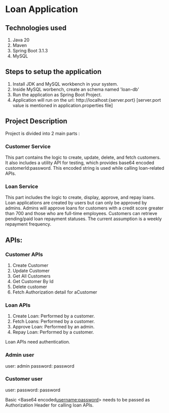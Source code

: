 # Loan Application

## Technologies used
1. Java 20
2. Maven
3. Spring Boot 3.1.3
4. MySQL
   
## Steps to setup the application
1. Install JDK and MySQL workbench in your system.
2. Inside MySQL worbench, create an schema named 'loan-db'
3. Run the application as Spring Boot Project.
4. Application will run on the url: http://localhost:{server.port}  [server.port value is mentioned in application.properties file]

## Project Description 

Project is divided into 2 main parts :

### Customer Service
This part contains the logic to create, update, delete, and fetch customers. It also includes a utility API for testing, which provides base64 encoded customerId:password. This encoded string is used while calling loan-related APIs.

### Loan Service
This part includes the logic to create, display, approve, and repay loans.
Loan applications are created by users but can only be approved by admins. Admins will approve loans for customers with a credit score greater than 700 and those who are full-time employees. Customers can retrieve pending/paid loan repayment statuses. The current assumption is a weekly repayment frequency.

## APIs:

### Customer APIs
1. Create Customer
2. Update Customer
3. Get All Customers
4. Get Customer By Id
5. Delete customer
6. Fetch Authorization detail for aCustomer

### Loan APIs
1. Create Loan: Performed by a customer.
2. Fetch Loans: Performed by a customer.
3. Approve Loan: Performed by an admin.
4. Repay Loan: Performed by a customer.

Loan APIs need authentication. 

### Admin user
user: admin
password: password

### Customer user
user: <customerId>
password: password

Basic <Base64 encoded<username:password>> needs to be passed as Authorization Header for calling loan APIs.
